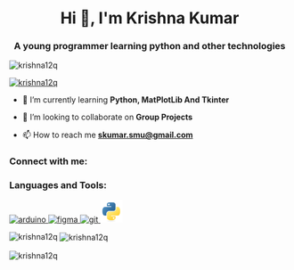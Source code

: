 <h1 align="center">Hi 👋, I'm Krishna Kumar</h1>
<h3 align="center">A young programmer learning python and other technologies</h3>

<p align="left"> <img src="https://komarev.com/ghpvc/?username=krishna12q&label=Profile%20views&color=0e75b6&style=flat" alt="krishna12q" /> </p>

<p align="left"> <a href="https://github.com/ryo-ma/github-profile-trophy"><img src="https://github-profile-trophy.vercel.app/?username=krishna12q" alt="krishna12q" /></a> </p>

- 🌱 I’m currently learning **Python, MatPlotLib And Tkinter**

- 👯 I’m looking to collaborate on **Group Projects**

- 📫 How to reach me **skumar.smu@gmail.com**

<h3 align="left">Connect with me:</h3>
<p align="left">
</p>

<h3 align="left">Languages and Tools:</h3>
<p align="left"> <a href="https://www.arduino.cc/" target="_blank" rel="noreferrer"> <img src="https://cdn.worldvectorlogo.com/logos/arduino-1.svg" alt="arduino" width="40" height="40"/> </a> <a href="https://www.figma.com/" target="_blank" rel="noreferrer"> <img src="https://www.vectorlogo.zone/logos/figma/figma-icon.svg" alt="figma" width="40" height="40"/> </a> <a href="https://git-scm.com/" target="_blank" rel="noreferrer"> <img src="https://www.vectorlogo.zone/logos/git-scm/git-scm-icon.svg" alt="git" width="40" height="40"/> </a> <a href="https://www.python.org" target="_blank" rel="noreferrer"> <img src="https://raw.githubusercontent.com/devicons/devicon/master/icons/python/python-original.svg" alt="python" width="40" height="40"/> </a> </p>

<p><img align="left" src="https://github-readme-stats.vercel.app/api/top-langs?username=krishna12q&show_icons=true&locale=en&layout=compact" alt="krishna12q" /></p>

<p>&nbsp;<img align="center" src="https://github-readme-stats.vercel.app/api?username=krishna12q&show_icons=true&locale=en" alt="krishna12q" /></p>

<p><img align="center" src="https://github-readme-streak-stats.herokuapp.com/?user=krishna12q&" alt="krishna12q" /></p>
